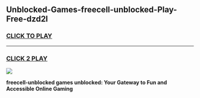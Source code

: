 
## Unblocked-Games-freecell-unblocked-Play-Free-dzd2l
<h3>
<a href="https://premium76.site?title=freecell-unblocked&ref=23A">CLICK TO PLAY</a></h3>
<hr>

<h3>
<a href="https://premium76.site?title=freecell-unblocked&ref=23A">CLICK 2 PLAY</a>
  
</h3>

<a href="https://premium76.site?title=freecell-unblocked&ref=23A"><img src="https://clearcache.store/games.png"></a>


**freecell-unblocked games unblocked: Your Gateway to Fun and Accessible Online Gaming**
